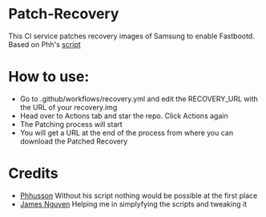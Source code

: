 # Patch-Recovery
This CI service patches recovery images of Samsung to enable Fastbootd. Based on Phh's [script](https://github.com/phhusson/samsung-galaxy-a51-gsi-boot)

# How to use:
- Go to .github/workflows/recovery.yml and edit the RECOVERY_URL with the URL of your recovery.img
- Head over to Actions tab and star the repo. Click Actions again
- The Patching process will start 
- You will get a URL at the end of the process from where you can download the Patched Recovery

# Credits
- [Phhusson](https://github.com/phhusson) Without his script nothing would be possible at the first place
- [James Nguyen](https://github.com/thongass000) Helping me in simplyfying the scripts and tweaking it
